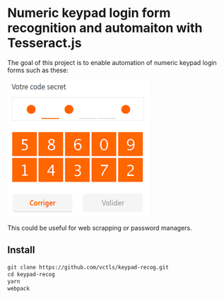 # Numeric keypad login form recognition and automaiton with Tesseract.js

The goal of this project is to enable automation of numeric keypad login forms such as these:

![screeshot](/img/screenshot.png)

This could be useful for web scrapping or password managers.

## Install

```
git clone https://github.com/vctls/keypad-recog.git
cd keypad-recog
yarn
webpack
```